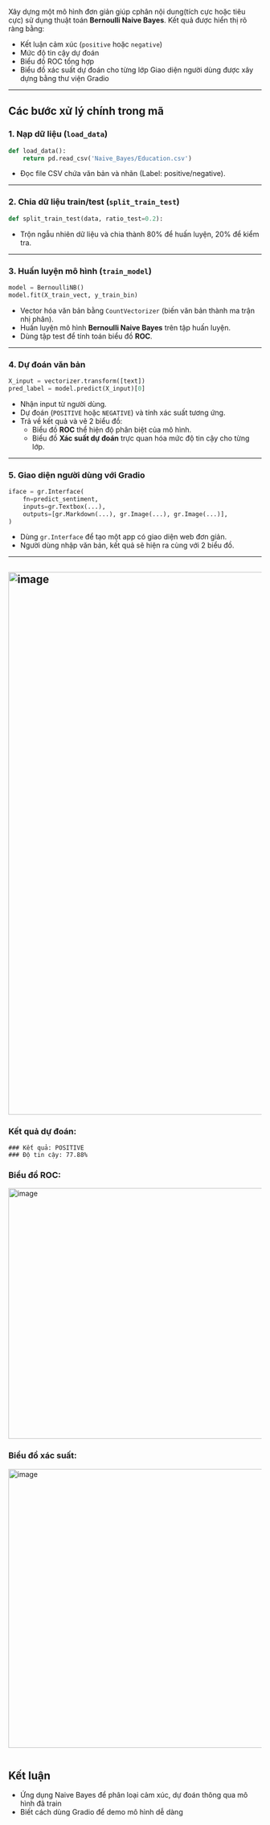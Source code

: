 
Xây dựng một mô hình đơn giản giúp cphân nội dung(tích cực hoặc tiêu cực) sử dụng thuật toán **Bernoulli Naive Bayes**. Kết quả được hiển thị rõ ràng bằng:
- Kết luận cảm xúc (`positive` hoặc `negative`)
- Mức độ tin cậy dự đoán
- Biểu đồ ROC tổng hợp
- Biểu đồ xác suất dự đoán cho từng lớp
Giao diện người dùng được xây dựng bằng thư viện Gradio
---
##  Các bước xử lý chính trong mã

### 1. Nạp dữ liệu (`load_data`)
```python
def load_data():
    return pd.read_csv('Naive_Bayes/Education.csv')
```
- Đọc file CSV chứa văn bản và nhãn (Label: positive/negative).
---
### 2. Chia dữ liệu train/test (`split_train_test`)
```python
def split_train_test(data, ratio_test=0.2):
```
- Trộn ngẫu nhiên dữ liệu và chia thành 80% để huấn luyện, 20% để kiểm tra.
---
### 3. **Huấn luyện mô hình** (`train_model`)
```python
model = BernoulliNB()
model.fit(X_train_vect, y_train_bin)
```
- Vector hóa văn bản bằng `CountVectorizer` (biến văn bản thành ma trận nhị phân).
- Huấn luyện mô hình **Bernoulli Naive Bayes** trên tập huấn luyện.
- Dùng tập test để tính toán biểu đồ **ROC**.

---
### 4. Dự đoán văn bản 
```python
X_input = vectorizer.transform([text])
pred_label = model.predict(X_input)[0]
```
- Nhận input từ người dùng.
- Dự đoán (`POSITIVE` hoặc `NEGATIVE`) và tính xác suất tương ứng.
- Trả về kết quả và vẽ 2 biểu đồ:
  - Biểu đồ **ROC** thể hiện độ phân biệt của mô hình.
  - Biểu đồ **Xác suất dự đoán** trực quan hóa mức độ tin cậy cho từng lớp.
---
### 5. **Giao diện người dùng với Gradio**
```python
iface = gr.Interface(
    fn=predict_sentiment,
    inputs=gr.Textbox(...),
    outputs=[gr.Markdown(...), gr.Image(...), gr.Image(...)],
)
```
- Dùng `gr.Interface` để tạo một app có giao diện web đơn giản.
- Người dùng nhập văn bản, kết quả sẽ hiện ra cùng với 2 biểu đồ.
---
##  <img width="1920" height="1080" alt="image" src="https://github.com/user-attachments/assets/74f03c0e-f5a5-46dd-8f9b-09e3d0868d85" />

###  Kết quả dự đoán:
```
### Kết quả: POSITIVE
### Độ tin cậy: 77.88%
```
### Biểu đồ ROC:
<img width="747" height="499" alt="image" src="https://github.com/user-attachments/assets/adc0ee68-f233-4b42-b7c2-5e4cc46e9796" />

###  Biểu đồ xác suất:
<img width="746" height="555" alt="image" src="https://github.com/user-attachments/assets/11450769-6702-4faa-8042-43da07864079" />



```
```
##  Kết luận
- Ứng dụng Naive Bayes để phân loại cảm xúc, dự đoán thông qua mô hình đã train
- Biết cách dùng Gradio để demo mô hình dễ dàng

